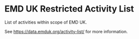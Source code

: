 # EMD UK Restricted Activity List
List of activities within scope of EMD UK.

See https://data.emduk.org/activity-list/ for more information.
